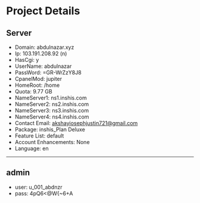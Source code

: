 # Project Details
## Server
- Domain: abdulnazar.xyz
- Ip: 103.191.208.92 (n)
- HasCgi: y
- UserName: abdulnazar
- PassWord: =GR-WrZzY8J8
- CpanelMod: jupiter
- HomeRoot: /home
- Quota: 9.77 GB
- NameServer1: ns1.inshis.com
- NameServer2: ns2.inshis.com
- NameServer3: ns3.inshis.com
- NameServer4: ns4.inshis.com
- Contact Email: akshayjosephjustin721@gmail.com
- Package: inshis_Plan Deluxe
- Feature List: default
- Account Enhancements: None
- Language: en
---
## admin
- user: u_001_abdnzr
- pass: 4pQ6<@W{~6+A

